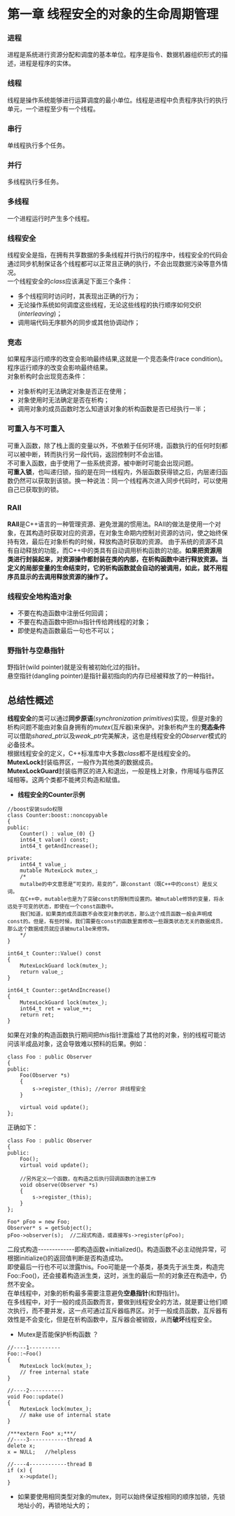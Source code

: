 # 第一章 线程安全的对象的生命周期管理

### 进程
进程是系统进行资源分配和调度的基本单位。程序是指令、数据机器组织形式的描述，进程是程序的实体。

### 线程
线程是操作系统能够进行运算调度的最小单位。线程是进程中负责程序执行的执行单元，一个进程至少有一个线程。

### 串行
单线程执行多个任务。

### 并行
多线程执行多任务。

### 多线程
一个进程运行时产生多个线程。

### 线程安全
线程安全是指，在拥有共享数据的多条线程并行执行的程序中，线程安全的代码会通过同步机制保证各个线程都可以正常且正确的执行，不会出现数据污染等意外情况。<br />
一个线程安全的*class*应该满足下面三个条件：<br />

* 多个线程同时访问时，其表现出正确的行为；
* 无论操作系统如何调度这些线程，无论这些线程的执行顺序如何交织(*interleaving*)；
* 调用端代码无序额外的同步或其他协调动作；

### 竞态
如果程序运行顺序的改变会影响最终结果,这就是一个竞态条件(race condition)。程序运行顺序的改变会影响最终结果。<br />
对象析构时会出现竞态条件：<br />

* 对象析构时无法确定对象是否正在使用；
* 对象使用时无法确定是否在析构；
* 调用对象的成员函数时怎么知道该对象的析构函数是否已经执行一半；

### 可重入与不可重入
可重入函数，除了栈上面的变量以外，不依赖于任何环境，函数执行的任何时刻都可以被中断，转而执行另一段代码，返回控制时不会出错。<br />
不可重入函数，由于使用了一些系统资源，被中断时可能会出现问题。<br />
**可重入锁**，也叫递归锁，指的是在同一线程内，外层函数获得锁之后，内层递归函数仍然可以获取到该锁。换一种说法：同一个线程再次进入同步代码时，可以使用自己已获取到的锁。

### RAII
**RAII**是C++语言的一种管理资源、避免泄漏的惯用法。RAII的做法是使用一个对象，在其构造时获取对应的资源，在对象生命期内控制对资源的访问，使之始终保持有效，最后在对象析构的时候，释放构造时获取的资源。
由于系统的资源不具有自动释放的功能，而C++中的类具有自动调用析构函数的功能。**如果把资源用类进行封装起来，对资源操作都封装在类的内部，在析构函数中进行释放资源。当定义的局部变量的生命结束时，它的析构函数就会自动的被调用，如此，就不用程序员显示的去调用释放资源的操作了。**

### 线程安全地构造对象
* 不要在构造函数中注册任何回调；
* 不要在构造函数中把*this*指针传给跨线程的对象；
* 即使是构造函数最后一句也不可以；

### 野指针与空悬指针
野指针(wild pointer)就是没有被初始化过的指针。<br />
悬空指针(dangling pointer)是指针最初指向的内存已经被释放了的一种指针。 <br />

## 总结性概述
**线程安全**的类可以通过**同步原语**(*synchronization primitives*)实现，但是对象的析构问题不能由对象自身拥有的*mutex*(互斥器)来保护。对象析构产生的**竞态条件**可以借助*shared_ptr*以及*weak_ptr*完美解决，这也是线程安全的*Observer*模式的必备技术。<br />
根据线程安全的定义，C++标准库中大多数*class*都不是线程安全的。<br />
**MutexLock**封装临界区，一般作为其他类的数据成员。<br />
**MutexLockGuard**封装临界区的进入和退出，一般是栈上对象，作用域与临界区域相等。这两个类都不能拷贝构造和赋值。<br />

* **线程安全的Counter示例**<br />

```
//boost安装sudo权限
class Counter:boost::noncopyable
{
public:
	Counter() : value_(0) {}
	int64_t value() const;
	int64_t getAndIncrease();
	
private:
	int64_t value_;
	mutable MutexLock mutex_;
	/*
	mutalbe的中文意思是“可变的，易变的”，跟constant（既C++中的const）是反义词。
	在C++中，mutable也是为了突破const的限制而设置的。被mutable修饰的变量，将永远处于可变的状态，即使在一个const函数中。
	我们知道，如果类的成员函数不会改变对象的状态，那么这个成员函数一般会声明成const的。但是，有些时候，我们需要在const的函数里面修改一些跟类状态无关的数据成员，那么这个数据成员就应该被mutalbe来修饰。
	*/
}

int64_t Counter::Value() const
{
	MutexLockGuard lock(mutex_);
	return value_;
}

int64_t Counter::getAndIncrease()
{
	MutexLockGuard lock(mutex_);
	int64_t ret = value_++;
	return ret;
}
```

如果在对象的构造函数执行期间把*this*指针泄露给了其他的对象，别的线程可能访问该半成品对象，这会导致难以预料的后果。例如：<br />

```
class Foo : public Observer
{
public:
	Foo(Observer *s)
	{
		s->register_(this); //error 非线程安全
	}
	
	virtual void update();
};
```

正确如下：<br />

```
class Foo : public Observer
{
public:
	Foo();
	virtual void update();
	
	//另外定义一个函数，在构造之后执行回调函数的注册工作
	void observe(Observer *s)
	{
		s->register_(this);
	}
};

Foo* pFoo = new Foo;
Observer* s = getSubject();
pFoo->observer(s);	//二段式构造，或直接写s->register(pFoo);
```

二段式构造-------------即构造函数+initialized()。构造函数不必主动抛异常，可根据initialize()的返回值判断是否构造成功。<br />
即使最后一行也不可以泄露this。Foo可能是一个基类，基类先于派生类，构造完Foo::Foo()，还会接着构造派生类，这时，派生的最后一阶的对象还在构造中，仍然不安全。<br />
在单线程中，对象的析构最多需要注意避免**空悬指针**(和野指针)。<br />
在多线程中，对于一般的成员函数而言，要做到线程安全的方法，就是要让他们顺次执行，而不要并发，这一点可通过互斥器临界区。对于一般成员函数，互斥器有效性是不会变化，但是在析构函数中，互斥器会被销毁，从而**破坏**线程安全。<br />

* Mutex是否能保护析构函数 ？<br />

```
//----1----------
Foo::~Foo()
{
	MutexLock lock(mutex_);
	// free internal state
}

//----2-----------
void Foo::update()
{
	MutexLock lock(mutex_);
	// make use of internal state
}

/***extern Foo* x;***/
//----3------------thread A
delete x;
x = NULL;	//helpless

//----4------------thread B
if (x) {
	x->update();
}
```

* 如果要使用相同类型对象的mutex，则可以始终保证按相同的顺序加锁，先锁地址小的，再锁地址大的；<br />






